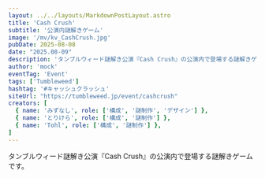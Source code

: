 ```yaml
---
layout: ../../layouts/MarkdownPostLayout.astro
title: 'Cash Crush'
subtitle: '公演内謎解きゲーム'
image: '/mv/kv_CashCrush.jpg'
pubDate: 2025-08-08
date: "2025.08-09"
description: 'タンブルウィード謎解き公演『Cash Crush』の公演内で登場する謎解きゲームです。'
author: 'mock'
eventTag: 'Event'
tags: ['Tumbleweed']
hashtag: '#キャッシュクラッシュ'
siteUrl: "https://tumbleweed.jp/event/cashcrush"
creators: [
  { name: 'みずなし', role: ['構成', '謎制作', 'デザイン'] },
  { name: 'とりけら', role: ['構成', '謎制作'] },
  { name: 'Tohl', role: ['構成', '謎制作'] },
]
---
```

タンブルウィード謎解き公演『Cash Crush』の公演内で登場する謎解きゲームです。
